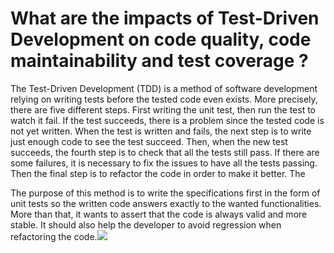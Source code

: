 # What are the impacts of Test-Driven Development on code quality, code maintainability and test coverage ?

The Test-Driven Development \(TDD\) is a method of software development relying on writing tests before the tested code even exists. More precisely, there are five different steps. First writing the unit test, then run the test to watch it fail. If the test succeeds, there is a problem since the tested code is not yet written. When the test is written and fails, the next step is to write just enough code to see the test succeed. Then, when the new test succeeds, the fourth step is to check that all the tests still pass. If there are some failures, it is necessary to fix the issues to have all the tests passing. Then the final step is to refactor the code in order to make it better. The

The purpose of this method is to write the specifications first in the form of unit tests so the written code answers exactly to the wanted functionalities. More than that, it wants to assert that the code is always valid and more stable. It should also help the developer to avoid regression when refactoring the code.![](https://upload.wikimedia.org/wikipedia/commons/thumb/0/0b/TDD_Global_Lifecycle.png/1024px-TDD_Global_Lifecycle.png)




